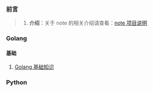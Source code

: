 ### 前言

> 1. **介绍**：关于 note 的相关介绍请查看：[note 项目说明](doc/introduction.md)



### Golang

#### 基础

1. [Golang 基础知识](doc/Golang/basis/Golang基础知识.md)

   



### Python

